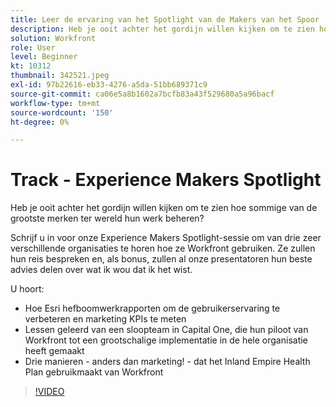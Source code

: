 ```yaml
---
title: Leer de ervaring van het Spotlight van de Makers van het Spoor
description: Heb je ooit achter het gordijn willen kijken om te zien hoe sommige van de grootste merken ter wereld hun werk beheren?
solution: Workfront
role: User
level: Beginner
kt: 10312
thumbnail: 342521.jpeg
exl-id: 97b22616-eb33-4276-a5da-51bb689371c9
source-git-commit: ca06e5a8b1602a7bcfb83a43f529680a5a96bacf
workflow-type: tm+mt
source-wordcount: '150'
ht-degree: 0%

---
```


# Track - Experience Makers Spotlight

Heb je ooit achter het gordijn willen kijken om te zien hoe sommige van de grootste merken ter wereld hun werk beheren?

Schrijf u in voor onze Experience Makers Spotlight-sessie om van drie zeer verschillende organisaties te horen hoe ze Workfront gebruiken. Ze zullen hun reis bespreken en, als bonus, zullen al onze presentatoren hun beste advies delen over wat ik wou dat ik het wist.

U hoort:

* Hoe Esri hefboomwerkrapporten om de gebruikerservaring te verbeteren en marketing KPIs te meten
* Lessen geleerd van een sloopteam in Capital One, die hun piloot van Workfront tot een grootschalige implementatie in de hele organisatie heeft gemaakt
* Drie manieren - anders dan marketing! - dat het Inland Empire Health Plan gebruikmaakt van Workfront

>[!VIDEO](https://video.tv.adobe.com/v/342521/?quality=12&learn=on)
